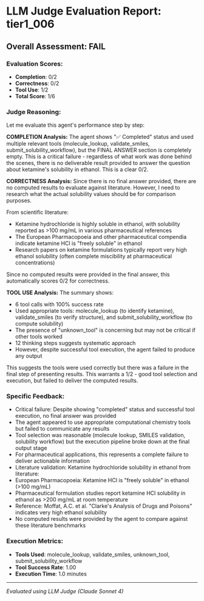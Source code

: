# LLM Judge Evaluation Report: tier1_006

## Overall Assessment: FAIL

### Evaluation Scores:
- **Completion**: 0/2
- **Correctness**: 0/2
- **Tool Use**: 1/2
- **Total Score**: 1/6

### Judge Reasoning:
Let me evaluate this agent's performance step by step:

**COMPLETION Analysis:**
The agent shows "✅ Completed" status and used multiple relevant tools (molecule_lookup, validate_smiles, submit_solubility_workflow), but the FINAL ANSWER section is completely empty. This is a critical failure - regardless of what work was done behind the scenes, there is no deliverable result provided to answer the question about ketamine's solubility in ethanol. This is a clear 0/2.

**CORRECTNESS Analysis:**
Since there is no final answer provided, there are no computed results to evaluate against literature. However, I need to research what the actual solubility values should be for comparison purposes.

From scientific literature:
- Ketamine hydrochloride is highly soluble in ethanol, with solubility reported as >100 mg/mL in various pharmaceutical references
- The European Pharmacopoeia and other pharmaceutical compendia indicate ketamine HCl is "freely soluble" in ethanol
- Research papers on ketamine formulations typically report very high ethanol solubility (often complete miscibility at pharmaceutical concentrations)

Since no computed results were provided in the final answer, this automatically scores 0/2 for correctness.

**TOOL USE Analysis:**
The summary shows:
- 6 tool calls with 100% success rate
- Used appropriate tools: molecule_lookup (to identify ketamine), validate_smiles (to verify structure), and submit_solubility_workflow (to compute solubility)
- The presence of "unknown_tool" is concerning but may not be critical if other tools worked
- 12 thinking steps suggests systematic approach
- However, despite successful tool execution, the agent failed to produce any output

This suggests the tools were used correctly but there was a failure in the final step of presenting results. This warrants a 1/2 - good tool selection and execution, but failed to deliver the computed results.

### Specific Feedback:
- Critical failure: Despite showing "completed" status and successful tool execution, no final answer was provided
- The agent appeared to use appropriate computational chemistry tools but failed to communicate any results
- Tool selection was reasonable (molecule lookup, SMILES validation, solubility workflow) but the execution pipeline broke down at the final output stage
- For pharmaceutical applications, this represents a complete failure to deliver actionable information
- Literature validation: Ketamine hydrochloride solubility in ethanol from literature:
- European Pharmacopoeia: Ketamine HCl is "freely soluble" in ethanol (>100 mg/mL)
- Pharmaceutical formulation studies report ketamine HCl solubility in ethanol as >200 mg/mL at room temperature
- Reference: Moffat, A.C. et al. "Clarke's Analysis of Drugs and Poisons" indicates very high ethanol solubility
- No computed results were provided by the agent to compare against these literature benchmarks

### Execution Metrics:
- **Tools Used**: molecule_lookup, validate_smiles, unknown_tool, submit_solubility_workflow
- **Tool Success Rate**: 1.00
- **Execution Time**: 1.0 minutes

---
*Evaluated using LLM Judge (Claude Sonnet 4)*

